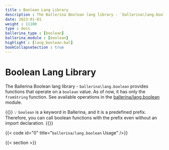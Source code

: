 ```yaml
---
title : Boolean Lang Library
description : The Ballerina Boolean lang library - `ballerina\lang.boolean` provides functions that operate on a `boolean` value.
date: 2023-01-01
weight : 11100
type : docs
ballerina_type : [boolean]
ballerina_module : [boolean]
highlight : [lang_boolean.bal]
bookCollapseSection : true
---
```

# Boolean Lang Library

The Ballerina Boolean lang library - `ballerina\lang.boolean` provides functions that operate on a `boolean` value.
As of now, it has only the `fromString` function.
See available operations in the [ballerina/lang.boolean](https://ballerina.io/spec/lang/master/#lang.boolean) module.
<!--more-->

{{<hint info>}}
💡 `boolean` is a keyword in Ballerina, and it is a predefined prefix.
Therefore, you can call boolean functions with the prefix even without an import declaration.
{{</hint>}}

{{< code id="0" title="`ballerina/lang.boolean` Usage" />}}

{{< section >}}